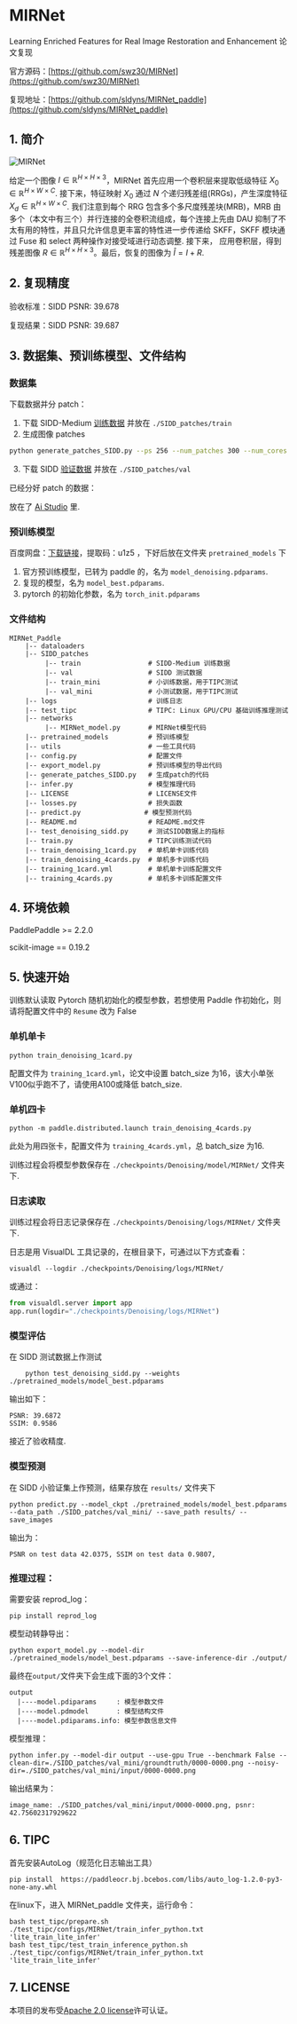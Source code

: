 # **MIRNet**

Learning Enriched Features for Real Image Restoration and Enhancement  论文复现

官方源码：[https://github.com/swz30/MIRNet](https://github.com/swz30/MIRNet)

复现地址：[https://github.com/sldyns/MIRNet_paddle](https://github.com/sldyns/MIRNet_paddle)

## 1. 简介

![MIRNet](./MIRNet.png)

给定一个图像 $I \in {\mathbb R}^{H\times H \times 3}$，MIRNet 首先应用一个卷积层来提取低级特征 $X_0 \in {\mathbb R}^{H\times W\times C}$. 接下来，特征映射 $X_0$ 通过 $N$ 个递归残差组(RRGs)，产生深度特征 $X_d \in {\mathbb R}^{H\times W\times C}$. 我们注意到每个 RRG 包含多个多尺度残差块(MRB)，MRB 由多个（本文中有三个）并行连接的全卷积流组成，每个连接上先由 DAU 抑制了不太有用的特性，并且只允许信息更丰富的特性进一步传递给 SKFF，SKFF 模块通过 Fuse 和 select 两种操作对接受域进行动态调整. 接下来， 应用卷积层，得到残差图像 $R \in {\mathbb R}^{H\times H \times 3}$。最后，恢复的图像为 $\hat{I} = I+R$.

## 2. 复现精度

验收标准：SIDD PSNR: 39.678

复现结果：SIDD PSNR: 39.687

## 3. 数据集、预训练模型、文件结构

### 数据集

下载数据并分 patch：

1. 下载 SIDD-Medium [训练数据](https://www.eecs.yorku.ca/~kamel/sidd/dataset.php) 并放在  `./SIDD_patches/train`
2. 生成图像 patches

```sh
python generate_patches_SIDD.py --ps 256 --num_patches 300 --num_cores 10
```

3. 下载 SIDD [验证数据](https://drive.google.com/drive/folders/1j5ESMU0HJGD-wU6qbEdnt569z7sM3479?usp=sharing) 并放在  `./SIDD_patches/val`

已经分好 patch 的数据：

放在了 [Ai Studio](https://aistudio.baidu.com/aistudio/datasetdetail/140841) 里.

### 预训练模型

百度网盘：[下载链接](https://pan.baidu.com/s/1Fc8as4jeCJfqz_GvDxjQgg)，提取码：u1z5 ，下好后放在文件夹 `pretrained_models` 下

1. 官方预训练模型，已转为 paddle 的，名为 `model_denoising.pdparams`.
2. 复现的模型，名为 `model_best.pdparams`.
3. pytorch 的初始化参数，名为 `torch_init.pdparams`

### 文件结构

```
MIRNet_Paddle
    |-- dataloaders
    |-- SIDD_patches
         |-- train                 # SIDD-Medium 训练数据
         |-- val                   # SIDD 测试数据
         |-- train_mini            # 小训练数据，用于TIPC测试
         |-- val_mini              # 小测试数据，用于TIPC测试
    |-- logs                       # 训练日志
    |-- test_tipc                  # TIPC: Linux GPU/CPU 基础训练推理测试
    |-- networks
         |-- MIRNet_model.py       # MIRNet模型代码
    |-- pretrained_models          # 预训练模型
    |-- utils                      # 一些工具代码
    |-- config.py                  # 配置文件
    |-- export_model.py            # 预训练模型的导出代码
    |-- generate_patches_SIDD.py   # 生成patch的代码
    |-- infer.py                   # 模型推理代码
    |-- LICENSE                    # LICENSE文件
    |-- losses.py                  # 损失函数
    |-- predict.py			      # 模型预测代码
    |-- README.md                  # README.md文件
    |-- test_denoising_sidd.py     # 测试SIDD数据上的指标
    |-- train.py                   # TIPC训练测试代码
    |-- train_denoising_1card.py   # 单机单卡训练代码
    |-- train_denoising_4cards.py  # 单机多卡训练代码
    |-- training_1card.yml         # 单机单卡训练配置文件
    |-- training_4cards.py         # 单机多卡训练配置文件
```

## 4. 环境依赖

PaddlePaddle >= 2.2.0

scikit-image == 0.19.2

## 5. 快速开始

训练默认读取 Pytorch 随机初始化的模型参数，若想使用 Paddle 作初始化，则请将配置文件中的 `Resume` 改为 False

### 单机单卡

```shell
python train_denoising_1card.py
```

配置文件为 `training_1card.yml`，论文中设置 batch_size 为16，该大小单张V100似乎跑不了，请使用A100或降低 batch_size.

### 单机四卡

```shell
python -m paddle.distributed.launch train_denoising_4cards.py
```

此处为用四张卡，配置文件为 `training_4cards.yml`，总 batch_size 为16.

训练过程会将模型参数保存在 `./checkpoints/Denoising/model/MIRNet/` 文件夹下.

### 日志读取

训练过程会将日志记录保存在 `./checkpoints/Denoising/logs/MIRNet/` 文件夹下.

日志是用 VisualDL 工具记录的，在根目录下，可通过以下方式查看：

```shell
visualdl --logdir ./checkpoints/Denoising/logs/MIRNet/
```

或通过：

```python
from visualdl.server import app
app.run(logdir="./checkpoints/Denoising/logs/MIRNet")
```

### 模型评估

在 SIDD 测试数据上作测试

```shell
    python test_denoising_sidd.py --weights ./pretrained_models/model_best.pdparams
```

输出如下：

```
PSNR: 39.6872 
SSIM: 0.9586 
```

接近了验收精度.

### 模型预测

在 SIDD 小验证集上作预测，结果存放在 `results/` 文件夹下

```
python predict.py --model_ckpt ./pretrained_models/model_best.pdparams --data_path ./SIDD_patches/val_mini/ --save_path results/ --save_images
```

输出为：

```
PSNR on test data 42.0375, SSIM on test data 0.9807,
```

### 推理过程：

需要安装 reprod_log：

```
pip install reprod_log
```

模型动转静导出：

```
python export_model.py --model-dir ./pretrained_models/model_best.pdparams --save-inference-dir ./output/
```

最终在`output/`文件夹下会生成下面的3个文件：

```
output
  |----model.pdiparams     : 模型参数文件
  |----model.pdmodel       : 模型结构文件
  |----model.pdiparams.info: 模型参数信息文件
```

模型推理：

```
python infer.py --model-dir output --use-gpu True --benchmark False --clean-dir=./SIDD_patches/val_mini/groundtruth/0000-0000.png --noisy-dir=./SIDD_patches/val_mini/input/0000-0000.png
```

输出结果为：

```
image_name: ./SIDD_patches/val_mini/input/0000-0000.png, psnr: 42.75602317929622
```

## 6. TIPC

首先安装AutoLog（规范化日志输出工具）

```
pip install  https://paddleocr.bj.bcebos.com/libs/auto_log-1.2.0-py3-none-any.whl
```

在linux下，进入 MIRNet_paddle 文件夹，运行命令：

```
bash test_tipc/prepare.sh ./test_tipc/configs/MIRNet/train_infer_python.txt 'lite_train_lite_infer'
bash test_tipc/test_train_inference_python.sh ./test_tipc/configs/MIRNet/train_infer_python.txt 'lite_train_lite_infer'
```

## 7. LICENSE

本项目的发布受[Apache 2.0 license](https://github.com/PaddlePaddle/models/blob/release/2.2/community/repo_template/LICENSE)许可认证。
